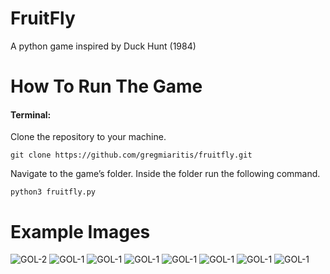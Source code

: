 FruitFly
====================

A python game inspired by Duck Hunt (1984)

# How To Run The Game

#### Terminal:
Clone the repository to your machine.

```
git clone https://github.com/gregmiaritis/fruitfly.git
```

Navigate to the game’s folder.  Inside the folder run the following command.

```
python3 fruitfly.py
```

# Example Images

![GOL-2](http://gmiaritis.com/ff/1.png)
![GOL-1](http://gmiaritis.com/ff/2.png)
![GOL-1](http://gmiaritis.com/ff/3.png)
![GOL-1](http://gmiaritis.com/ff/4.png)
![GOL-1](http://gmiaritis.com/ff/5.png)
![GOL-1](http://gmiaritis.com/ff/6.png)
![GOL-1](http://gmiaritis.com/ff/7.png)
![GOL-1](http://gmiaritis.com/ff/8.png)
